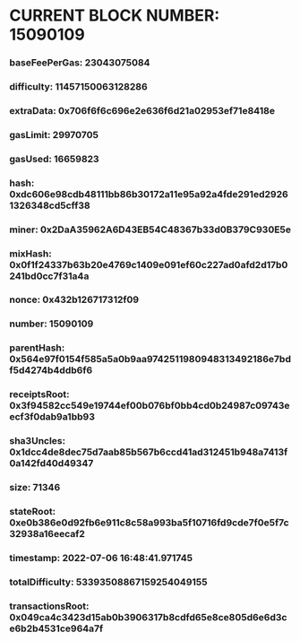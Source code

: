 # CURRENT BLOCK NUMBER: 15090109

### baseFeePerGas: 23043075084
### difficulty: 11457150063128286
### extraData: 0x706f6f6c696e2e636f6d21a02953ef71e8418e
### gasLimit: 29970705
### gasUsed: 16659823
### hash: 0xdc606e98cdb48111bb86b30172a11e95a92a4fde291ed29261326348cd5cff38
### miner: 0x2DaA35962A6D43EB54C48367b33d0B379C930E5e
### mixHash: 0x0f1f24337b63b20e4769c1409e091ef60c227ad0afd2d17b0241bd0cc7f31a4a
### nonce: 0x432b126717312f09
### number: 15090109
### parentHash: 0x564e97f0154f585a5a0b9aa9742511980948313492186e7bdf5d4274b4ddb6f6
### receiptsRoot: 0x3f94582cc549e19744ef00b076bf0bb4cd0b24987c09743eecf3f0dab9a1bb93
### sha3Uncles: 0x1dcc4de8dec75d7aab85b567b6ccd41ad312451b948a7413f0a142fd40d49347
### size: 71346
### stateRoot: 0xe0b386e0d92fb6e911c8c58a993ba5f10716fd9cde7f0e5f7c32938a16eecaf2
### timestamp: 2022-07-06 16:48:41.971745
### totalDifficulty: 53393508867159254049155
### transactionsRoot: 0x049ca4c3423d15ab0b3906317b8cdfd65e8ce805d6e6d3ce6b2b4531ce964a7f
